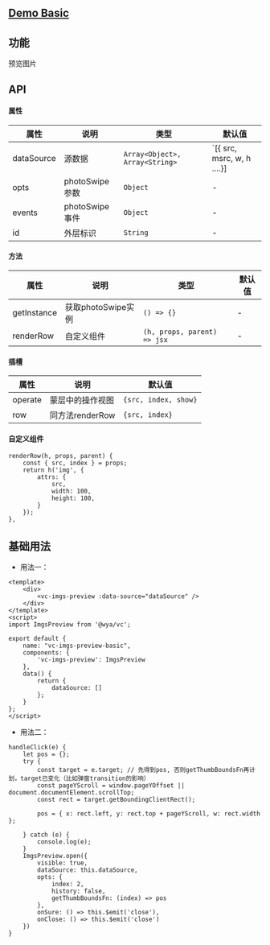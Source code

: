 ## [Demo Basic](https://wya-team.github.io/wya-vc/dist/imgs-preview/basic.html)

## 功能
预览图片

## API

#### 属性

属性 | 说明 | 类型 | 默认值
---|---|---|---
dataSource | 源数据 | `Array<Object>, Array<String>` | `[{ src, msrc, w, h ....}] | ["", ""]`
opts | photoSwipe参数 | `Object` | -
events | photoSwipe事件 | `Object` | -
id | 外层标识 | `String` | -

#### 方法
属性 | 说明 | 类型 | 默认值
---|---|---|---
getInstance | 获取photoSwipe实例 | `() => {}` | -
renderRow | 自定义组件 | `(h, props, parent) => jsx` | -


#### 插槽

属性 | 说明 | 默认值
---|---|---
operate | 蒙层中的操作视图 | `{src, index, show}`
row | 同方法renderRow | `{src, index}`


#### 自定义组件

```
renderRow(h, props, parent) {
	const { src, index } = props; 
	return h('img', {
		attrs: {
			src,
			width: 100,
			height: 100,
		}
	});
},
```

## 基础用法

- 用法一：
```vue
<template>
	<div>
		<vc-imgs-preview :data-source="dataSource" />
	</div>
</template>
<script>
import ImgsPreview from '@wya/vc';

export default {
	name: "vc-imgs-preview-basic",
	components: {
		'vc-imgs-preview': ImgsPreview
	},
	data() {
		return {
			dataSource: []
		};
	}
};
</script>
```
- 用法二：

```
handleClick(e) {
	let pos = {};
	try {
		const target = e.target; // 先得到pos, 否则getThumbBoundsFn再计划，target已变化（比如弹窗transition的影响）
		const pageYScroll = window.pageYOffset || document.documentElement.scrollTop;
		const rect = target.getBoundingClientRect();

		pos = { x: rect.left, y: rect.top + pageYScroll, w: rect.width };

	} catch (e) {
		console.log(e);
	}
	ImgsPreview.open({
		visible: true,
		dataSource: this.dataSource,
		opts: {
			index: 2,
			history: false,
			getThumbBoundsFn: (index) => pos
		},
		onSure: () => this.$emit('close'),
		onClose: () => this.$emit('close')
	})
}
```